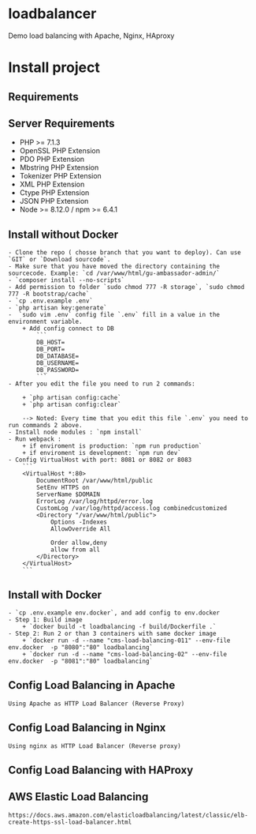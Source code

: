 # loadbalancer
Demo load balancing with Apache, Nginx, HAproxy

# Install project

## Requirements

## Server Requirements
- PHP >= 7.1.3
- OpenSSL PHP Extension
- PDO PHP Extension
- Mbstring PHP Extension
- Tokenizer PHP Extension
- XML PHP Extension
- Ctype PHP Extension
- JSON PHP Extension
- Node >= 8.12.0 / npm >= 6.4.1

## Install without Docker

    - Clone the repo ( chosse branch that you want to deploy). Can use `GIT` or `Download sourcode`.
    - Make sure that you have moved the directory containing the sourcecode. Example: `cd /var/www/html/gu-ambassador-admin/`
    - `composer install --no-scripts`
    - Add permission to folder `sudo chmod 777 -R storage`, `sudo chmod 777 -R bootstrap/cache`
    - `cp .env.example .env`
    - `php artisan key:generate`
    -  `sudo vim .env` config file `.env` fill in a value in the environment variable.
        + Add config connect to DB
            ```
            DB_HOST=
            DB_PORT=
            DB_DATABASE=
            DB_USERNAME=
            DB_PASSWORD=
            ```
    - After you edit the file you need to run 2 commands:

        + `php artisan config:cache`
        + `php artisan config:clear`

        --> Noted: Every time that you edit this file `.env` you need to run commands 2 above.
    - Install node modules : `npm install`
    - Run webpack :
        + if enviroment is production: `npm run production`
        + if enviroment is development: `npm run dev`
    - Config VirtualHost with port: 8081 or 8082 or 8083
        ```
        <VirtualHost *:80>
            DocumentRoot /var/www/html/public
            SetEnv HTTPS on
            ServerName $DOMAIN
            ErrorLog /var/log/httpd/error.log
            CustomLog /var/log/httpd/access.log combinedcustomized
            <Directory "/var/www/html/public">
                Options -Indexes
                AllowOverride All

                Order allow,deny
                allow from all
            </Directory>
        </VirtualHost>
        ```

## Install with Docker

    - `cp .env.example env.docker`, and add config to env.docker
    - Step 1: Build image
        + `docker build -t loadbalancing -f build/Dockerfile .`
    - Step 2: Run 2 or than 3 containers with same docker image
        + `docker run -d --name "cms-load-balancing-011" --env-file env.docker  -p "8080":"80" loadbalancing`
        + `docker run -d --name "cms-load-balancing-02" --env-file env.docker  -p "8081":"80" loadbalancing`


## Config Load Balancing in Apache

    Using Apache as HTTP Load Balancer (Reverse Proxy)


## Config Load Balancing in Nginx

    Using nginx as HTTP Load Balancer (Reverse proxy)


## Config Load Balancing with HAProxy


## AWS Elastic Load Balancing
    https://docs.aws.amazon.com/elasticloadbalancing/latest/classic/elb-create-https-ssl-load-balancer.html


